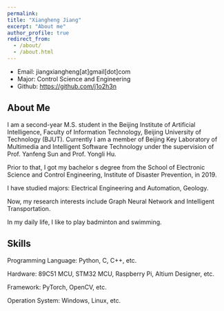 ```yaml
---
permalink: 
title: "Xiangheng Jiang"
excerpt: "About me"
author_profile: true
redirect_from: 
  - /about/
  - /about.html
---
```


- Email: jiangxiangheng\[at]gmail\[dot]com
- Major: Control Science and Engineering
- Github: https://github.com/j1o2h3n



## About Me

I am a second-year M.S. student in the Beijing Institute of Artificial Intelligence, Faculty of Information Technology, Beijing University of Technology (BJUT). Currently I am a member of Beijing Key Laboratory of Multimedia and Intelligent Software Technology under the supervision of Prof. Yanfeng Sun and Prof. Yongli Hu.

Prior to that, I got my bachelor s degree from the School of Electronic Science and Control Engineering, Institute of Disaster Prevention, in 2019.

I have studied majors: Electrical Engineering and Automation, Geology.

Now, my research interests include Graph Neural Network and Intelligent Transportation.

In my daily life, I like to play badminton and swimming.


## Skills

Programming Language: Python, C, C++, etc.

Hardware: 89C51 MCU, STM32 MCU, Raspberry Pi, Altium Designer, etc.

Framework: PyTorch, OpenCV, etc.

Operation System: Windows, Linux, etc.
